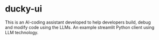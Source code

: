 # ducky-ui
This is an AI-coding assistant developed to help developers build, debug and modify code using the LLMs.
An example streamlit Python client using LLM technology.
